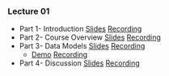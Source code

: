 ### Lecture 01

- Part 1- Introduction [Slides](https://drive.google.com/file/d/1mEkUHAfnh4bjFGCD3GYah4ZRfGuq9kBN/view?usp=sharing)  [Recording](https://web.microsoftstream.com/video/463a0cb3-8f52-48e7-8b98-71cbeaa1d358)
- Part 2- Course Overview [Slides](https://drive.google.com/file/d/1grCYerozLynK-5btVHLgZMQWgDe5Ya2E/view?usp=sharing)  [Recording](https://web.microsoftstream.com/video/463b2adf-ba2b-464e-a97f-fa9fe10dc633)
- Part 3- Data Models [Slides](https://drive.google.com/file/d/1heMwWZDw3zn-Mg8hy9AZtzr79CHbYcWG/view?usp=sharing)  [Recording](https://web.microsoftstream.com/video/576d9404-6dc1-442f-9d78-57911d62132a)
  - [Demo](https://drive.google.com/file/d/1oC9DJ4DsiMJc4oPJ-lmpRwiFwsHBlhg8/view?usp=sharing) [Recording](https://drive.google.com/file/d/1SOeLAXytO3XrLapg67Dzn52PmzpdBfSz/view?usp=sharing)
- Part 4- Discussion [Slides](https://drive.google.com/file/d/1Tp2PIPw-d8fqFH435AtDtMadauYNOO_L/view?usp=sharing)  [Recording](https://web.microsoftstream.com/video/a116cb74-480b-4027-a69e-62c196a54580)


